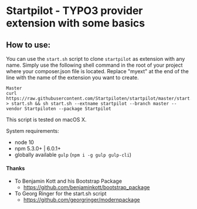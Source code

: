 # Startpilot - TYPO3 provider extension with some basics


## How to use:

You can use the `start.sh` script to clone `startpilot` as extension with any name. Simply use the following shell command in the root of your project where your composer.json file is located. Replace "myext" at the end of the line with the name of the extension you want to create.

```
Master
curl https://raw.githubusercontent.com/Startpiloten/startpilot/master/start.sh > start.sh && sh start.sh --extname startpilot --branch master --vendor Startpiloten --package Startpilot
```
This script is tested on macOS X.

System requirements:
* node 10
* npm 5.3.0+ | 6.0.1+
* globally available `gulp` (`npm i -g gulp gulp-cli`)

#### Thanks
* To Benjamin Kott and his Bootstrap Package
	*  https://github.com/benjaminkott/bootstrap_package
* To Georg Ringer for the start.sh script
    * https://github.com/georgringer/modernpackage
